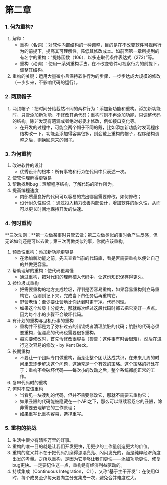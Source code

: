 # 第二章

### 1. 何为重构?

1. 解释：
   - 重构（名词）：对软件内部结构的一种调整，目的是在不改变软件可视察行为的前提下，提高其可理解性，降低其修改成本。如前面第一章所提到的有名字的重构：“提炼函数（106）、以多态取代条件表达式（272）”等。
   - 重构（动词）：使用一系列重构手法，在不改变软件可视察行为的前提下，调整其结构。
2. 重构的关键：运用大量微小且保持软件行为的步骤，一步步达成大规模的修改（一步步来，不影响代码的运行）。

### 2. 两顶帽子

1. 两顶帽子：把时间分给截然不同的两种行为：添加新功能和重构。添加新功能时，只管添加新功能，不修改其余代码；重构时则不再添加功能，只调整代码的结构。除非发现有遗漏或者绝对必要才修改，例如接口变化等。
   - 在开发的过程中，可能会两个帽子不同的戴，比如添加新功能时发现程序结构改一下，功能会添加得容易很多，则会戴上重构的帽子，程序结构调整之后，则换回原来的帽子。

### 3. 为何重构

1. 改进软件的设计
   - 优秀设计的根本：所有事物和行为在代码中只表述一次。
2. 使软件理解得更容易
3. 帮助找到bug：理解程序结构，了解代码的所作所为。
4. 提高编程速度
   - 内部质量良好的代码可以容易的找出哪里需要修改，如何修改；
   - 设计耐久性假说 ：通过投入精力改善内部设计，增加软件的耐久性，从而可以更长时间地保持开发的快速。

### 4. 何时重构

**三次法则：**第一次做某事时只管去做；第二次做类似的事时会产生反感，但无论如何还是可以去做；第三次再做类似的事，你就应该重构。

1. 预备性重构：添加新功能更容易
   - 在添加新功能之前，先去查看当前的代码库，看是否需要重构以便让自己的共做更容易。
2. 帮助理解的重构：使代码更易懂
   - 通过重构，把对代码的理解植入代码中，让这份知识保存得更久。
3. 捡垃圾式重构
   - 把需要重构的地方变成垃圾，评判是否容易重构，如果容易重构则立马重构它，否则则记下来，完成当下的任务后再重构它。
   - 野营老话：至少要让营地比你达到时更干净。代码同理。
   - 如果这个垃圾十分庞大，那就每次经过这段代码时都去把它变好一点点。因为每个小的步骤不会破坏代码。
4. 有计划的重构与见机行事的重构
   - 重构并不都是为了弥补过去的错误或者清理肮脏的代码；肮脏的代码必须要重构，但漂亮的代码也需要很多重构。
   - 每次要修改时，首先令修改很容易（警告：这件事有时会很难），然后在进行这次容易的修改 - by Kent Beck。
5. 长期重构
   - 不要让一个团队专门做重构，而是让整个团队达成共识，在未来几周的时间里去逐步解决这个问题，这通常是一个有效的策略。这个策略的好处在于：重构不会破坏代码——每次小的改动之后，整个系统都能正常的工作。
6. 复审代码时的重构
7. 何时不应该重构
   - 当看见一块凌乱的代码，但并不需要修改它，那就不需要去重构它；
   - 如果丑陋的代码能被隐藏在一个API之下，那么可以继续容忍它的丑陋，除非需要去理解它的工作原理；
   - 如果重写比重构容易，选择重写。

### 5. 重构的挑战

1. 生活中很少有晴空万里的好事。
2. 重构的唯一目的就是让我们开发更快，用更少的工作量创造更大的价值。
3. 重构的意义并不在于把代码打磨得漂漂亮亮、闪闪发光的，而是纯粹经济角度出发的考量。之所以重构，是因为它能够让我们更快——添加功能更快、修复bug更快。一定要记住这一点，重构是有经济利益驱动的。
4. 持续集成（Continuous Integration， CI ），又称“基于主干开发”：在使用CI时，每个成员至少每天要向主分支集成一次，避免合并难度过大。
